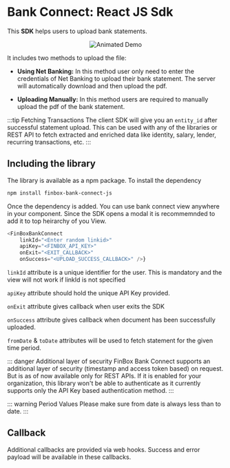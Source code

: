 # Bank Connect: React JS Sdk
This **SDK** helps users to upload bank statements.
<p style="text-align:center">
<img src="/bc_js.gif" alt="Animated Demo" />
</p>
It includes two methods to upload the file:

- **Using Net Banking:** In this method user only need to enter the credentials of Net Banking to upload their bank statement. The server will automatically download and then upload the pdf.

- **Uploading Manually:** In this method users are required to manually upload the pdf of the bank statement.

:::tip Fetching Transactions
The client SDK will give you an `entity_id` after successful statement upload. This can be used with any of the libraries or REST API to fetch extracted and enriched data like identity, salary, lender, recurring transactions, etc.
:::

## Including the library
The library is available as a npm package. To install the dependency 

```sh
npm install finbox-bank-connect-js
```
Once the dependency is added. You can use bank connect view anywhere in your component. Since the SDK opens a modal it is recommemnded to add it to top heirarchy of you View.

```js
<FinBoxBankConnect
    linkId="<Enter random linkid>"
    apiKey="<FINBOX_API_KEY>"
    onExit="<EXIT_CALLBACK>"
    onSuccess="<UPLOAD_SUCCESS_CALLBACK>" />}
```


`linkId` attribute is a unique identifier for the user. This is mandatory and the view will not work if linkId is not specified

`apiKey` attribute should hold the unique API Key provided.

`onExit` attribute gives callback when user exits the SDK

`onSuccess` attribute gives callback when document has been successfully uploaded.

`fromDate` & `toDate` attributes will be used to fetch statement for the given time period.

::: danger Additional layer of security
FinBox Bank Connect supports an additional layer of security (timestamp and access token based) on request. But is as of now available only for REST APIs. If it is enabled for your organization, this library won't be able to authenticate as it currently supports only the API Key based authentication method.
:::

::: warning Period Values
Please make sure from date is always less than to date. 
:::

## Callback
Additional callbacks are provided via web hooks. Success and error payload will be available in these callbacks.